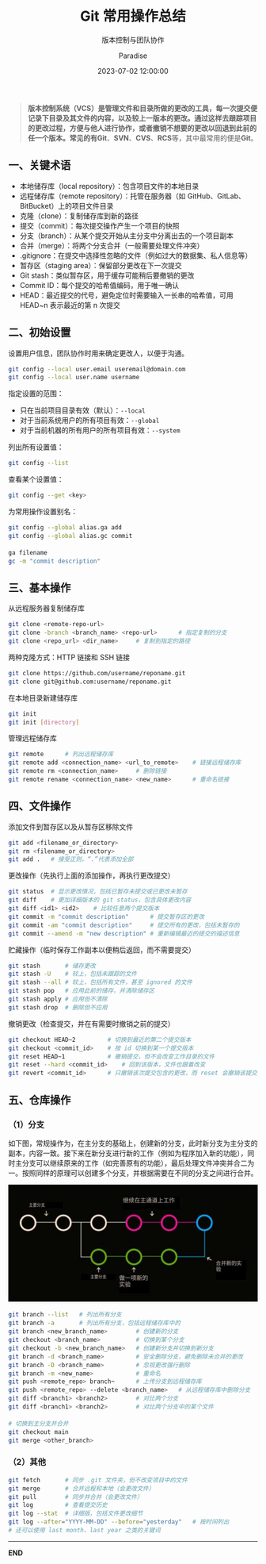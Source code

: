 ﻿---
layout:         post
title:          "Git 常用操作总结"
subtitle:       "版本控制与团队协作"
date:           "2023-07-02 12:00:00"
author:         "Paradise"
header-style:   text
tags:
    - 笔记
    - 总结
---

> **版本控制系统（VCS）**是管理文件和目录所做的更改的工具，每一次提交便记录下目录及其文件的内容，以及较上一版本的更改。通过这样去跟踪项目的更改过程，方便与他人进行协作，或者撤销不想要的更改以回退到此前的任一个版本。常见的有**Git**、**SVN**、**CVS**、**RCS**等，其中最常用的便是**Git**。

## 一、关键术语

- 本地储存库（local repository）：包含项目文件的本地目录
- 远程储存库（remote repository）：托管在服务器（如 GitHub、GitLab、BitBucket）上的项目文件目录
- 克隆（clone）：复制储存库到新的路径
- 提交（commit）：每次提交操作产生一个项目的快照
- 分支（branch）：从某个提交开始从主分支中分离出去的一个项目副本
- 合并（merge）：将两个分支合并（一般需要处理文件冲突）
- .gitignore：在提交中选择性忽略的文件（例如过大的数据集、私人信息等）
- 暂存区（staging area）：保留部分更改在下一次提交
- Git stash：类似暂存区，用于缓存可能稍后要撤销的更改
- Commit ID：每个提交的哈希值编码，用于唯一确认
- HEAD：最近提交的代号，避免定位时需要输入一长串的哈希值，可用 HEAD~n 表示最近的第 n 次提交

## 二、初始设置

设置用户信息，团队协作时用来确定更改人，以便于沟通。

```bash
git config --local user.email useremail@domain.com
git config --local user.name username 
```

指定设置的范围：

- 只在当前项目目录有效（默认）：`--local`
- 对于当前系统用户的所有项目有效：`--global`
- 对于当前机器的所有用户的所有项目有效：`--system`

列出所有设置值：

```bash
git config --list
```

查看某个设置值：

```bash
git config --get <key>
```

为常用操作设置别名：

```bash
git config --global alias.ga add
git config --global alias.gc commit

ga filename
gc -m "commit description"
```

## 三、基本操作

从远程服务器复制储存库

```bash
git clone <remote-repo-url>
git clone -branch <branch_name> <repo-url>      # 指定复制的分支
git clone <repo_url> <dir_name>     # 复制到指定的路径
```

两种克隆方式：HTTP 链接和 SSH 链接

```bash
git clone https://github.com/username/reponame.git
git clone git@github.com:username/reponame.git
```

在本地目录新建储存库

```bash
git init
git init [directory]
```

管理远程储存库

```bash
git remote      # 列出远程储存库
git remote add <connection_name> <url_to_remote>    # 链接远程储存库
git remote rm <connection_name>     # 删除链接
git remote rename <connection_name> <new_name>      # 重命名链接
```

## 四、文件操作

添加文件到暂存区以及从暂存区移除文件

```bash
git add <filename_or_directory>
git rm <filename_or_directory>
git add .   # 接受正则，“.”代表添加全部
```

更改操作（先执行上面的添加操作，再执行更改提交）

```bash
git status  # 显示更改情况，包括已暂存未提交或已更改未暂存
git diff    # 更加详细版本的 git status，包含具体更改内容
git diff <id1> <id2>    # 比较任意两个提交版本
git commit -m "commit description"      # 提交暂存区的更改
git commit -am "commit description"     # 提交所有的更改，包括未暂存的
git commit --amend -m "new description" # 重新编辑最近的提交的描述信息
```

贮藏操作（临时保存工作副本以便稍后返回，而不需要提交）

```bash
git stash       # 储存更改
git stash -U    # 较上，包括未跟踪的文件
git stash --all # 较上，包括所有文件，甚至 ignored 的文件
git stash pop   # 应用此前的储存，并清除储存区
git stash apply # 应用但不清除
git stash drop  # 删除但不应用
```

撤销更改（检查提交，并在有需要时撤销之前的提交）

```bash
git checkout HEAD~2         # 切换到最近的第二个提交版本
git checkout <commit_id>    # 按 id 切换到某一个提交版本
git reset HEAD~1            # 撤销提交，但不会改变工作目录的文件
git reset --hard <commit_id>    # 回到该版本，文件也跟着改变
git revert <commit_id>      # 只撤销该次提交包含的更改，而 reset 会撤销该提交以及此后的所有更改
```

## 五、仓库操作

### **（1）分支**

如下图，常规操作为，在主分支的基础上，创建新的分支，此时新分支为主分支的副本，内容一致。接下来在新分支进行新的工作（例如为程序加入新的功能），同时主分支可以继续原来的工作（如完善原有的功能），最后处理文件冲突并合二为一。按照同样的原理可以创建多个分支，并根据需要在不同的分支之间进行合并。

![](/post-assets/20230702/branchs.jpg)

```bash
git branch --list   # 列出所有分支
git branch -a       # 列出所有分支，包括远程储存库中的
git branch <new_branch_name>        # 创建新的分支
git checkout <branch_name>          # 切换到某个分支
git checkout -b <new_branch_name>   # 创建新分支并切换到新分支
git branch -d <branch_name>         # 安全删除分支，避免删除未合并的更改
git branch -D <branch_name>         # 忽视更改强行删除
git branch -m <new_name>            # 重命名
git push <remote_repo> branch~      # 上传分支到远程储存库
git push <remote_repo> --delete <branch_name>   # 从远程储存库中删除分支
git diff <branch1> <branch2>        # 对比两个分支
git diff <branch1> <branch2>        # 对比两个分支中的某个文件

# 切换到主分支并合并
git checkout main
git merge <other_branch>
```

### **（2）其他**

```bash
git fetch       # 同步 .git 文件夹，但不改变项目中的文件
git merge       # 合并远程和本地（会更改文件）
git pull        # 同步并合并（会更改文件）
git log         # 查看提交历史
git log --stat  # 详细版，包括文件更改细节
git log --after="YYYY-MM-DD" --before="yesterday"   # 按时间列出
# 还可以使用 last month、last year 之类的关键词
```

----------------------
**END**
